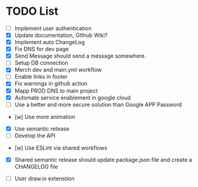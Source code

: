 # TODO List
- [ ] Implement user authentication
- [x] Update documentation, GIthub Wiki?
- [x] Implement auto ChangeLog
- [x] Fix DNS for dev page
- [x] Send Message should send a message somewhere.
- [ ] Setup DB connection
- [x] Merch dev and main.yml workflow
- [ ] Enable links in footer
- [x] Fix warnings in github action
- [x] Mapp PROD DNS to main project
- [x] Automate service enablement in google cloud
- [ ] Use a better and more secure solution than Google APP Password
- [w] Use more animation
- [x] Use semantic release
- [ ] Develop the API
- [w] Use ESLint via shared workflows
- [x] Shared semantic release should update package.json file and create a CHANGELOG file
- [ ] User draw.io extenstion 


